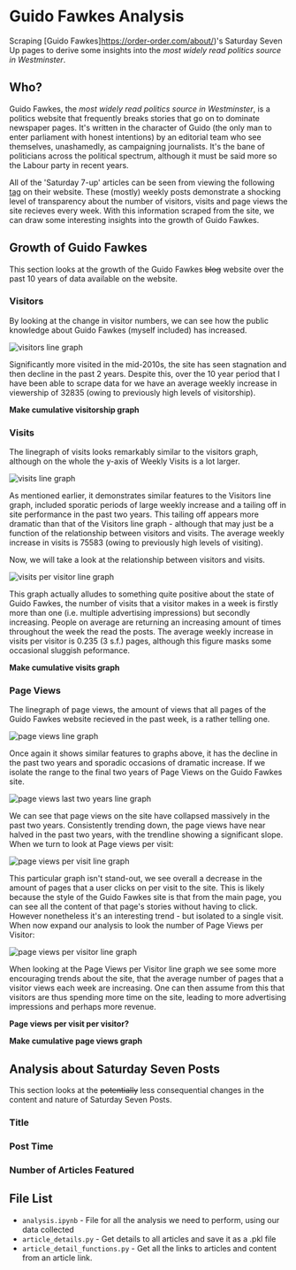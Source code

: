 # Guido Fawkes Analysis

Scraping [Guido Fawkes]https://order-order.com/about/)'s Saturday Seven Up pages to derive some insights into the _most widely read politics source in Westminster_.

## Who?

Guido Fawkes, the _most widely read politics source in Westminster_, is a politics website that frequently breaks stories that go on to dominate newspaper pages. It's written in the character of Guido (the only man to enter parliament with honest intentions) by an editorial team who see themselves, unashamedly, as campaigning journalists. It's the bane of politicians across the political spectrum, although it must be said more so the Labour party in recent years.

All of the 'Saturday 7-up' articles can be seen from viewing the following [tag](https://order-order.com/tag/saturday-seven-up/) on their website. These (mostly) weekly posts demonstrate a shocking level of transparency about the number of visitors, visits and page views the site recieves every week. With this information scraped from the site, we can draw some interesting insights into the growth of Guido Fawkes.

## Growth of Guido Fawkes

This section looks at the growth of the Guido Fawkes ~~blog~~ website over the past 10 years of data available on the website.

### Visitors

By looking at the change in visitor numbers, we can see how the public knowledge about Guido Fawkes (myself included) has increased.

![visitors line graph](images/visitors.png)

Significantly more visited in the mid-2010s, the site has seen stagnation and then decline in the past 2 years. Despite this, over the 10 year period that I have been able to scrape data for we have an average weekly increase in viewership of 32835 (owing to previously high levels of visitorship).

**Make cumulative visitorship graph**

### Visits

The linegraph of visits looks remarkably similar to the visitors graph, although on the whole the y-axis of Weekly Visits is a lot larger.

![visits line graph](images/visits.png)

As mentioned earlier, it demonstrates similar features to the Visitors line graph, included sporatic periods of large weekly increase and a tailing off in site performance in the past two years. This tailing off appears more dramatic than that of the Visitors line graph - although that may just be a function of the relationship between visitors and visits. The average weekly increase in visits is 75583 (owing to previously high levels of visiting).

Now, we will take a look at the relationship between visitors and visits.

![visits per visitor line graph](images/visits_per_visitor.png)

This graph actually alludes to something quite positive about the state of Guido Fawkes, the number of visits that a visitor makes in a week is firstly more than one (i.e. multiple advertising impressions) but secondly increasing. People on average are returning an increasing amount of times throughout the week the read the posts. The average weekly increase in visits per visitor is 0.235 (3 s.f.) pages, although this figure masks some occasional sluggish peformance.

**Make cumulative visits graph**

### Page Views

The linegraph of page views, the amount of views that all pages of the Guido Fawkes website recieved in the past week, is a rather telling one.

![page views line graph](images/page_views.png)

Once again it shows similar features to graphs above, it has the decline in the past two years and sporadic occasions of dramatic increase. If we isolate the range to the final two years of Page Views on the Guido Fawkes site.

![page views last two years line graph](images/page_views_last_two_years.png)

We can see that page views on the site have collapsed massively in the past two years. Consistently trending down, the page views have near halved in the past two years, with the trendline showing a significant slope. When we turn to look at Page views per visit:

![page views per visit line graph](images/page_views_per_visit.png)

This particular graph isn't stand-out, we see overall a decrease in the amount of pages that a user clicks on per visit to the site. This is likely because the style of the Guido Fawkes site is that from the main page, you can see  all the content of that page's stories without having to click. However nonetheless it's an interesting trend - but isolated to a single visit. When now expand our analysis to look the number of Page Views per Visitor:

![page views per visitor line graph](images/page_views_per_visitor.png)

When looking at the Page Views per Visitor line graph we see some more encouraging trends about the site, that the average number of pages that a visitor views each week are increasing. One can then assume from this that visitors are thus spending more time on the site, leading to more advertising impressions and perhaps more revenue. 

**Page views per visit per visitor?**

**Make cumulative page views graph**

## Analysis about Saturday Seven Posts

This section looks at the ~~potentially~~ less consequential changes in the content and nature of Saturday Seven Posts.

### Title

### Post Time

### Number of Articles Featured

## File List

- `analysis.ipynb` - File for all the analysis we need to perform, using our data collected
- `article_details.py` - Get details to all articles and save it as a .pkl file
- `article_detail_functions.py` - Get all the links to articles and content from an article link.
